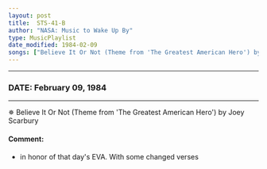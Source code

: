 ```yaml
---
layout: post
title:  STS-41-B
author: "NASA: Music to Wake Up By"
type: MusicPlaylist
date_modified: 1984-02-09
songs: ["Believe It Or Not (Theme from 'The Greatest American Hero') by Joey Scarbury"]
---
```


----
### DATE: February 09, 1984
----
✵ Believe It Or Not (Theme from 'The Greatest American Hero') by Joey Scarbury

#### Comment:
* in honor of that day's EVA. With some changed verses



<br/>
<center>
	<a target="_blank"
	   href="https://twitter.com/intent/tweet?hashtags=Space,NASA,Playlist,NASAWakeupCalls,SpaceProgram&text={{ page.author}}, '{{ page.songs.first }}' {{ page.title }}, {{ page.date | date: '%B %d, %Y' }}. {{ site.url }}{{ page.url }}&via=nasawakeupcalls"><i class="fab fa-twitter" alt="Tweet this page" style="font-size: 1.3em;"></i></a>
	&nbsp; 	<i class="fas fa-user-astronaut" style="font-size: 1.5em;"></i> &nbsp;
    <a type="amzn" search="'Believe It Or Not (Theme from 'The Greatest American Hero') by Joey Scarbury'" category="popular music">
    <i class="fab fa-amazon" style="font-size: 1.3em;"></i></a>
</center>
